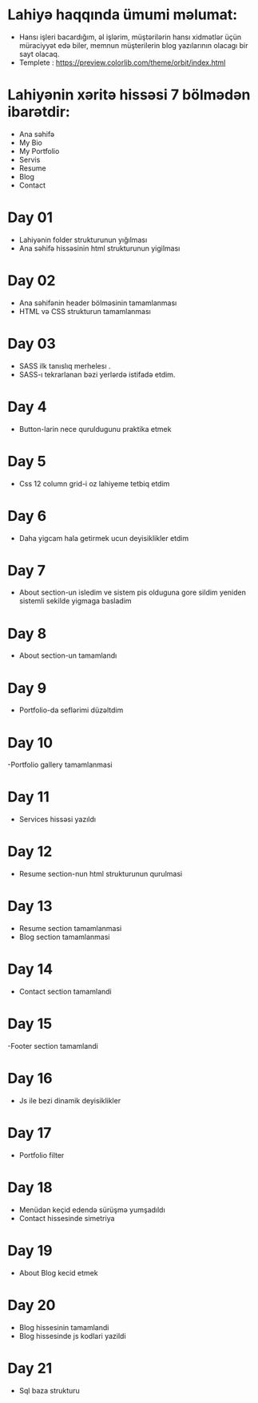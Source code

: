 # Lahiyə haqqında ümumi məlumat:
- Hansı işleri bacardığım,  əl işlərim, müştərilərin hansı xidmətlər üçün müraciyyət edə biler, memnun müşterilerin blog yazılarının olacagı bir sayt olacaq.
- Templete : https://preview.colorlib.com/theme/orbit/index.html


# Lahiyənin xəritə hissəsi 7 bölmədən ibarətdir:
- Ana səhifə
- My Bio
- My Portfolio
- Servis
- Resume
- Blog
- Contact


# Day 01
- Lahiyənin folder strukturunun yığılması
- Ana səhifə hissəsinin html strukturunun yigilması


# Day 02
- Ana səhifənin header bölməsinin tamamlanması
- HTML və CSS strukturun tamamlanması

# Day 03
- SASS ilk tanıslıq merhelesı .
- SASS-ı tekrarlanan bəzi yerlərdə istifadə etdim.

# Day 4
- Button-larin nece quruldugunu praktika etmek

# Day 5
- Css 12 column grid-i oz lahiyeme tetbiq etdim

# Day 6
- Daha yigcam hala getirmek ucun deyisiklikler etdim
 
 # Day 7
 - About section-un isledim ve sistem pis olduguna gore sildim yeniden sistemli sekilde yigmaga basladim

 # Day 8
 - About section-un tamamlandı

 # Day 9
 - Portfolio-da seflərimi düzəltdim

 # Day 10
 -Portfolio gallery  tamamlanmasi

 # Day 11
 - Services hissəsi yazıldı

 # Day 12
 - Resume section-nun html strukturunun qurulmasi

 # Day 13
 - Resume section tamamlanmasi
 - Blog section tamamlanmasi

 # Day 14
 - Contact section tamamlandi

 # Day 15
 -Footer section tamamlandi

 # Day 16
 - Js ile bezi dinamik deyisiklikler

 # Day 17
 - Portfolio filter 

 # Day 18
 - Menüdən keçid edendə sürüşmə yumşadıldı
 - Contact hissesinde simetriya 
  
  # Day 19
  - About Blog kecid etmek 

  # Day 20 
  - Blog hissesinin tamamlandi
  - Blog hissesinde js kodlari yazildi
 
 # Day 21
 - Sql baza strukturu 
 